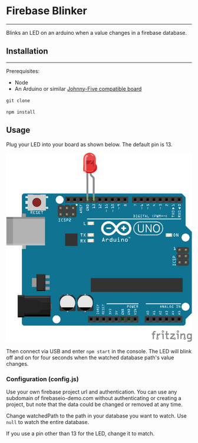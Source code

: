 # Firebase Blinker
---
Blinks an LED on an arduino when a value changes in a firebase database.

## Installation
---
Prerequisites:
* Node
* An Arduino or similar [Johnny-Five compatible board](http://johnny-five.io/)

`git clone`

`npm install`

## Usage
Plug your LED into your board as shown below. The default pin is 13.

![alt tag](./led-13.png)

Then connect via USB and enter `npm start` in the console. The LED will blink off and on for four seconds when the watched database path's value changes.

### Configuration (config.js)
Use your own firebase project url and authentication. You can use any subdomain of firebaseio-demo.com without authenticating or creating a project, but note that the data could be changed or removed at any time.

Change watchedPath to the path in your database you want to watch. Use `null` to watch the entire database.

If you use a pin other than 13 for the LED, change it to match.
